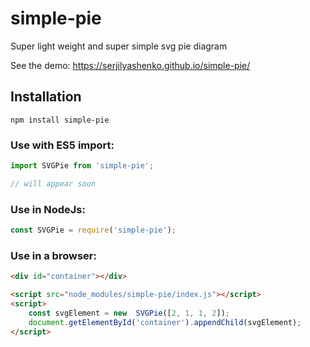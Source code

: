 # simple-pie

Super light weight and super simple svg pie diagram

See the demo: https://serjilyashenko.github.io/simple-pie/

## Installation

```shell
npm install simple-pie
```

### Use with ES5 import:
```js
import SVGPie from 'simple-pie';

// will appear soon
```

### Use in NodeJs:
```js
const SVGPie = require('simple-pie');
```

### Use in a browser:
```html
<div id="container"></div>

<script src="node_modules/simple-pie/index.js"></script>
<script>
    const svgElement = new  SVGPie([2, 1, 1, 2]);
    document.getElementById('container').appendChild(svgElement);
</script>
```
